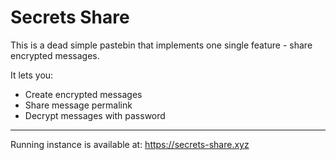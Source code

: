 # Secrets Share

This is a dead simple pastebin that implements one single feature - share encrypted messages.

It lets you:
- Create encrypted messages
- Share message permalink
- Decrypt messages with password

---

Running instance is available at: https://secrets-share.xyz